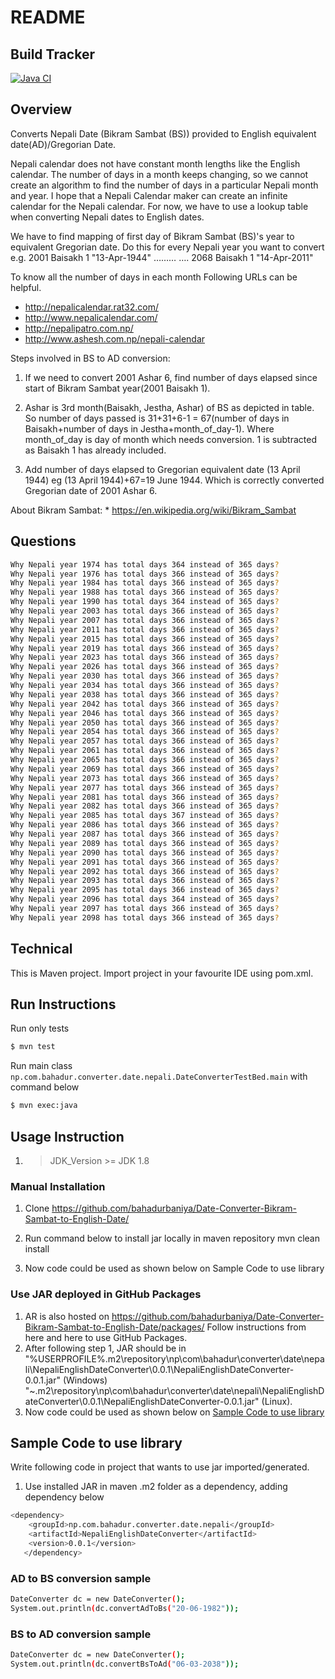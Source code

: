 # README

## Build Tracker
[![Java CI](https://github.com/bahadurbaniya/Date-Converter-Bikram-Sambat-to-English-Date/actions/workflows/maven.yml/badge.svg)](https://github.com/bahadurbaniya/Date-Converter-Bikram-Sambat-to-English-Date/actions/workflows/maven.yml)

## Overview
Converts Nepali Date (Bikram Sambat (BS)) provided to English equivalent date(AD)/Gregorian Date.

Nepali calendar does not have constant month lengths like the English calendar. The number of days in a month keeps changing, so we cannot create an algorithm to find the number of days in a particular Nepali month and year. I hope that a Nepali Calendar maker can create an infinite calendar for the Nepali calendar. For now, we have to use a lookup table when converting Nepali dates to English dates.

We have to find mapping of first day of Bikram Sambat (BS)'s year to equivalent Gregorian date. Do this for every Nepali year you want to convert e.g. 2001 Baisakh 1 "13-Apr-1944" ……… …. 2068 Baisakh 1 "14-Apr-2011"

To know all the number of days in each month Following URLs can be helpful.

- http://nepalicalendar.rat32.com/
- http://www.nepalicalendar.com/
- http://nepalipatro.com.np/
- http://www.ashesh.com.np/nepali-calendar

Steps involved in BS to AD conversion:
1. If we need to convert 2001 Ashar 6, find number of days elapsed since start of Bikram Sambat year(2001 Baisakh 1).

2. Ashar is 3rd month(Baisakh, Jestha, Ashar) of BS as depicted in table. So number of days passed is 31+31+6-1 = 67(number of days in Baisakh+number of days in Jestha+month_of_day-1). Where month_of_day is day of month which needs conversion. 1 is subtracted as Baisakh 1 has already included.

3. Add number of days elapsed to Gregorian equivalent date (13 April 1944) eg (13 April 1944)+67=19 June 1944. Which is correctly converted Gregorian date of 2001 Ashar 6.

About Bikram Sambat: * https://en.wikipedia.org/wiki/Bikram_Sambat

## Questions

```bash
Why Nepali year 1974 has total days 364 instead of 365 days?
Why Nepali year 1976 has total days 366 instead of 365 days?
Why Nepali year 1984 has total days 366 instead of 365 days?
Why Nepali year 1988 has total days 366 instead of 365 days?
Why Nepali year 1990 has total days 364 instead of 365 days?
Why Nepali year 2003 has total days 366 instead of 365 days?
Why Nepali year 2007 has total days 366 instead of 365 days?
Why Nepali year 2011 has total days 366 instead of 365 days?
Why Nepali year 2015 has total days 366 instead of 365 days?
Why Nepali year 2019 has total days 366 instead of 365 days?
Why Nepali year 2023 has total days 366 instead of 365 days?
Why Nepali year 2026 has total days 366 instead of 365 days?
Why Nepali year 2030 has total days 366 instead of 365 days?
Why Nepali year 2034 has total days 366 instead of 365 days?
Why Nepali year 2038 has total days 366 instead of 365 days?
Why Nepali year 2042 has total days 366 instead of 365 days?
Why Nepali year 2046 has total days 366 instead of 365 days?
Why Nepali year 2050 has total days 366 instead of 365 days?
Why Nepali year 2054 has total days 366 instead of 365 days?
Why Nepali year 2057 has total days 366 instead of 365 days?
Why Nepali year 2061 has total days 366 instead of 365 days?
Why Nepali year 2065 has total days 366 instead of 365 days?
Why Nepali year 2069 has total days 366 instead of 365 days?
Why Nepali year 2073 has total days 366 instead of 365 days?
Why Nepali year 2077 has total days 366 instead of 365 days?
Why Nepali year 2081 has total days 366 instead of 365 days?
Why Nepali year 2082 has total days 366 instead of 365 days?
Why Nepali year 2085 has total days 367 instead of 365 days?
Why Nepali year 2086 has total days 366 instead of 365 days?
Why Nepali year 2087 has total days 366 instead of 365 days?
Why Nepali year 2089 has total days 366 instead of 365 days?
Why Nepali year 2090 has total days 366 instead of 365 days?
Why Nepali year 2091 has total days 366 instead of 365 days?
Why Nepali year 2092 has total days 366 instead of 365 days?
Why Nepali year 2093 has total days 366 instead of 365 days?
Why Nepali year 2095 has total days 366 instead of 365 days?
Why Nepali year 2096 has total days 364 instead of 365 days?
Why Nepali year 2097 has total days 366 instead of 365 days?
Why Nepali year 2098 has total days 366 instead of 365 days?
```

## Technical

This is Maven project. Import project in your favourite IDE using pom.xml.

## Run Instructions

Run only tests
```bash
$ mvn test
```
Run main class ```np.com.bahadur.converter.date.nepali.DateConverterTestBed.main``` with command below
```bash
$ mvn exec:java
```

## Usage Instruction

1. > JDK_Version >= JDK 1.8

### Manual Installation

1. Clone https://github.com/bahadurbaniya/Date-Converter-Bikram-Sambat-to-English-Date/

2. Run command below to install jar locally in maven repository mvn clean install

3. Now code could be used as shown below on Sample Code to use library


### Use JAR deployed in GitHub Packages

1. AR is also hosted on https://github.com/bahadurbaniya/Date-Converter-Bikram-Sambat-to-English-Date/packages/ Follow instructions from here and here to use GitHub Packages.
2. After following step 1, JAR should be in "%USERPROFILE%\.m2\repository\np\com\bahadur\converter\date\nepali\NepaliEnglishDateConverter\0.0.1\NepaliEnglishDateConverter-0.0.1.jar" (Windows) "~\.m2\repository\np\com\bahadur\converter\date\nepali\NepaliEnglishDateConverter\0.0.1\NepaliEnglishDateConverter-0.0.1.jar" (Linux).
3. Now code could be used as shown below on [Sample Code to use library](#sample-code-to-use-library)

## Sample Code to use library

Write following code in project that wants to use jar imported/generated.

1. Use installed JAR in maven .m2 folder as a dependency, adding dependency below

```bash
<dependency>
    <groupId>np.com.bahadur.converter.date.nepali</groupId>
    <artifactId>NepaliEnglishDateConverter</artifactId>
    <version>0.0.1</version>
   </dependency>
```

### AD to BS conversion sample
```bash
DateConverter dc = new DateConverter();
System.out.println(dc.convertAdToBs("20-06-1982"));
```


### BS to AD conversion sample

```bash
DateConverter dc = new DateConverter();
System.out.println(dc.convertBsToAd("06-03-2038"));
```
